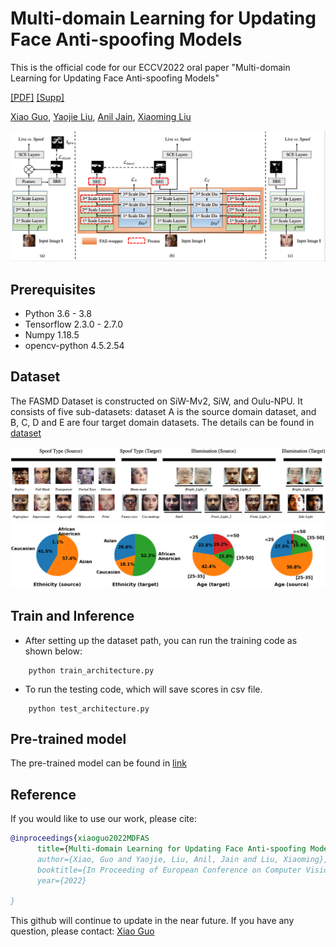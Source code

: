 # Multi-domain Learning for Updating Face Anti-spoofing Models
This is the official code for our ECCV2022 oral paper "Multi-domain Learning for Updating Face Anti-spoofing Models" 

[[PDF]](http://cvlab.cse.msu.edu/pdfs/guo_liu_jain_liu_eccv2022.pdf) [[Supp]](http://cvlab.cse.msu.edu/pdfs/guo_liu_jain_liu_eccv2022.pdf) 

[Xiao Guo](https://scholar.google.com/citations?user=Gkc-lAEAAAAJ&hl=en), [Yaojie Liu](https://yaojieliu.github.io/), [Anil Jain](https://www.cse.msu.edu/~jain/), [Xiaoming Liu](https://www.cse.msu.edu/~liuxm/index2.html)

<p align="center">
<img src="https://github.com/CHELSEA234/Multi-domain-learning-FAS/blob/main/figures/overall_architecture.jpg" alt="drawing" width="800"/>
</p>

## Prerequisites
- Python 3.6 - 3.8
- Tensorflow 2.3.0 - 2.7.0
- Numpy 1.18.5
- opencv-python 4.5.2.54

## Dataset
The FASMD Dataset is constructed on  SiW-Mv2, SiW, and Oulu-NPU. It consists of five sub-datasets: dataset A is the
source domain dataset, and B, C, D and E are four target domain datasets. The details can be found in [dataset](https://github.com/CHELSEA234/Multi-domain-learning-FAS/tree/main/dataset)

<p align="center">
<img src="https://github.com/CHELSEA234/Multi-domain-learning-FAS/blob/main/figures/Dataset_demo.png" alt="drawing" width="800"/>
<img src="https://github.com/CHELSEA234/Multi-domain-learning-FAS/blob/main/figures/distribution.png" alt="drawing" width="800"/>
</p>

## Train and Inference
- After setting up the dataset path, you can run the training code as shown below:

```
    python train_architecture.py
```
- To run the testing code, which will save scores in csv file.
```
    python test_architecture.py
```

## Pre-trained model
The pre-trained model can be found in [link](https://drive.google.com/drive/folders/1CHIzOUyy3YvpDi-gP6nCIdOPHJWWxQQo?usp=sharing)

## Reference
If you would like to use our work, please cite:
```Bibtex
@inproceedings{xiaoguo2022MDFAS
      title={Multi-domain Learning for Updating Face Anti-spoofing Models}, 
      author={Xiao, Guo and Yaojie, Liu, Anil, Jain and Liu, Xiaoming},
      booktitle={In Proceeding of European Conference on Computer Vision (ECCV 2022)},
      year={2022}
      
}
```
This github will continue to update in the near future. If you have any question, please contact: [Xiao Guo](guoxia11@msu.edu) 
